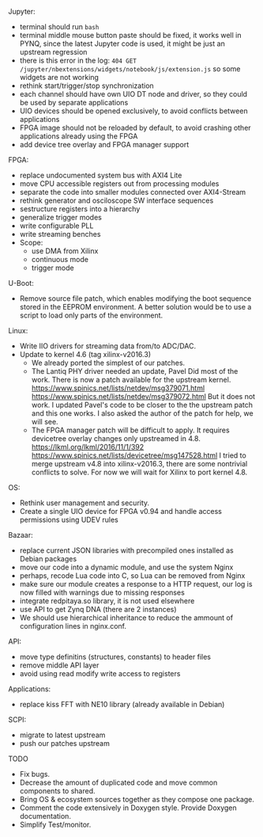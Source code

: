 Jupyter:
- terminal should run `bash`
- terminal middle mouse button paste should be fixed,
  it works well in PYNQ, since the latest Jupyter code is used,
  it might be just an upstream regression
- there is this error in the log:
  `404 GET /jupyter/nbextensions/widgets/notebook/js/extension.js`
  so some widgets are not working
- rethink start/trigger/stop synchronization
- each channel should have own UIO DT node and driver,
  so they could be used by separate applications
- UIO devices should be opened exclusively,
  to avoid conflicts between applications
- FPGA image should not be reloaded by default,
  to avoid crashing other applications already using the FPGA
- add device tree overlay and FPGA manager support

FPGA:
- replace undocumented system bus with AXI4 Lite
- move CPU accessible registers out from processing modules
- separate the code into smaller modules connected over AXI4-Stream
- rethink generator and osciloscope SW interface sequences
- sestructure registers into a hierarchy
- generalize trigger modes
- write configurable PLL
- write streaming benches
- Scope:
  - use DMA from Xilinx
  - continuous mode
  - trigger mode

U-Boot:
- Remove source file patch, which enables modifying the boot
  sequence stored in the EEPROM environment.
  A better solution would be to use a script
  to load only parts of the environment.

Linux:
- Write IIO drivers for streaming data from/to ADC/DAC.
- Update to kernel 4.6 (tag xilinx-v2016.3)
  * We already ported the simplest of our patches.
  * The Lantiq PHY driver needed an update, Pavel Did most of the work.
    There is now a patch available for the upstream kernel.
    https://www.spinics.net/lists/netdev/msg379071.html
    https://www.spinics.net/lists/netdev/msg379072.html
    But it does not work. I updated Pavel's code to be closer to
    the the upstream patch and this one works.
    I also asked the author of the patch for help, we will see.
  * The FPGA manager patch will be difficult to apply.
    It requires devicetree overlay changes only upstreamed in 4.8.
    https://lkml.org/lkml/2016/11/1/392
    https://www.spinics.net/lists/devicetree/msg147528.html
    I tried to merge upstream v4.8 into xilinx-v2016.3,
    there are some nontrivial conflicts to solve.
    For now we will wait for Xilinx to port kernel 4.8.

OS:
- Rethink user management and security.
- Create a single UIO device for FPGA v0.94 and handle access permissions
  using UDEV rules

Bazaar:
- replace current JSON libraries with precompiled ones installed
  as Debian packages
- move our code into a dynamic module, and use the system Nginx
- perhaps, recode Lua code into C, so Lua can be removed from Nginx
- make sure our module creates a response to a HTTP request,
  our log is now filled with warnings due to missing responses
- integrate redpitaya.so library, it is not used elsewhere
- use API to get Zynq DNA (there are 2 instances)
- We should use hierarchical inheritance to reduce the ammount
  of configuration lines in nginx.conf.

API:
- move type definitins (structures, constants) to header files
- remove middle API layer
- avoid using read modify write access to registers

Applications:
- replace kiss FFT with NE10 library (already available in Debian)

SCPI:
- migrate to latest upstream
- push our patches upstream


TODO

* Fix bugs.
* Decrease the amount of duplicated code and move common components
  to shared.
* Bring OS & ecosystem sources together as they compose one package.
* Comment the code extensively in Doxygen style. Provide Doxygen
  documentation.
* Simplify Test/monitor.

